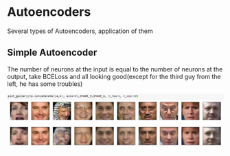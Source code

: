 # Autoencoders
Several types of Autoencoders, application of them
## Simple Autoencoder 
The number of neurons at the input is equal to the number of neurons at the output, take BCELoss and all looking good(except for the third guy from the left, he has some troubles)

![Image alt](https://github.com/ugrozadidntwakeup/Images/blob/main/image/Faces.PNG)
